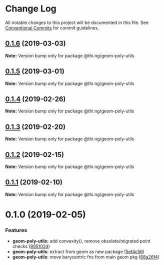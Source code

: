 # Change Log

All notable changes to this project will be documented in this file.
See [Conventional Commits](https://conventionalcommits.org) for commit guidelines.

## [0.1.6](https://github.com/thi-ng/umbrella/compare/@thi.ng/geom-poly-utils@0.1.5...@thi.ng/geom-poly-utils@0.1.6) (2019-03-03)

**Note:** Version bump only for package @thi.ng/geom-poly-utils





## [0.1.5](https://github.com/thi-ng/umbrella/compare/@thi.ng/geom-poly-utils@0.1.4...@thi.ng/geom-poly-utils@0.1.5) (2019-03-01)

**Note:** Version bump only for package @thi.ng/geom-poly-utils





## [0.1.4](https://github.com/thi-ng/umbrella/compare/@thi.ng/geom-poly-utils@0.1.3...@thi.ng/geom-poly-utils@0.1.4) (2019-02-26)

**Note:** Version bump only for package @thi.ng/geom-poly-utils





## [0.1.3](https://github.com/thi-ng/umbrella/compare/@thi.ng/geom-poly-utils@0.1.2...@thi.ng/geom-poly-utils@0.1.3) (2019-02-20)

**Note:** Version bump only for package @thi.ng/geom-poly-utils





## [0.1.2](https://github.com/thi-ng/umbrella/compare/@thi.ng/geom-poly-utils@0.1.1...@thi.ng/geom-poly-utils@0.1.2) (2019-02-15)

**Note:** Version bump only for package @thi.ng/geom-poly-utils





## [0.1.1](https://github.com/thi-ng/umbrella/compare/@thi.ng/geom-poly-utils@0.1.0...@thi.ng/geom-poly-utils@0.1.1) (2019-02-10)

**Note:** Version bump only for package @thi.ng/geom-poly-utils





# 0.1.0 (2019-02-05)


### Features

* **geom-poly-utils:** add convexity(), remove obsolete/migrated point checks ([895102d](https://github.com/thi-ng/umbrella/commit/895102d))
* **geom-poly-utils:** extract from geom as new package ([5ef4c56](https://github.com/thi-ng/umbrella/commit/5ef4c56))
* **geom-poly-utils:** move barycentric fns from main geom pkg ([68a26f4](https://github.com/thi-ng/umbrella/commit/68a26f4))
